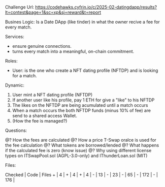 Challenge Url: https://codehawks.cyfrin.io/c/2025-02-datingdapp/results?lt=contest&page=1&sc=xp&sj=reward&t=report

Busines Logic:
Is a Date DApp (like tinder) in what the owner recive a fee for every match.

Services:
- ensure genuine connections.
- turns every match into a meaningful, on-chain commitment.

Roles:
- User: is the one who create a NFT dating profile (NFTDP) and is looking for a match.

Dynamic:
1. User mint a NFT dating profile (NFTDP)
2. If another user like his profile, pay 1 ETH for give a "like" to his NFTDP 
3. The likes on the NFTDP are being acumulated until a match occurs
4. When a match occurs the both NFTDP funds (minus 10% of fee) are send to a shared access Wallet.
5. (How the fee is managed?)


Questions:

@? How the fees are calculated
@? How a price T-Swap oralce is used for the fee calculation
@? What tokens are borrowed/lended
@? What happens if the calculated fee is zero (know issue)
@? Why using different license types on ITSwapPool.sol (AGPL-3.0-only) and IThunderLoan.sol (MIT)

[](./src/interfaces/IPoolFactory.sol)

Files:

 Checked | Code | Files
    +    | 4    | [](./src/interfaces/IPoolFactory.sol)
    +    | 4    | [](./src/interfaces/IThunderLoan.sol)
    +    | 4    | [](./src/interfaces/ITSwapPool.sol)
    -    | 13   | [](./src/interfaces/IFlashLoanReceiver.sol)
    -    | 23   | [](./src/protocol/OracleUpgradeable.sol)
    -    | 65   | [](./src/protocol/AssetToken.sol)
    -    | 172  | [](./src/upgradedProtocol/ThunderLoanUpgraded.sol)
    -    | 176  | [](./src/protocol/ThunderLoan.sol)

